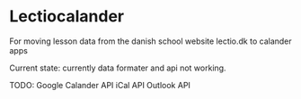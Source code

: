 # Lectiocalander
For moving lesson data from the danish school website lectio.dk to calander apps


Current state: currently data formater and api not working.


TODO:
Google Calander API
iCal API
Outlook API
